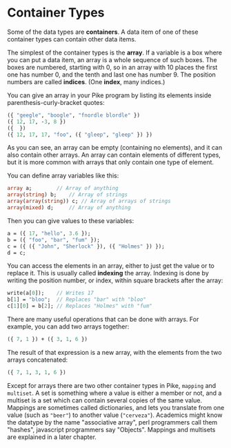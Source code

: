 # Container Types

Some of the data types are **containers**.
A data item of one of these container types
can contain other data items.

The simplest of the container types is the **array**.
If a variable is a box where you can put a data item,
an array is a whole sequence of such boxes.
The boxes are numbered, starting with 0,
so in an array with 10 places the first one has number 0,
and the tenth and last one has number 9.
The position numbers are called **indices**.
(One **index**, many indices.)

You can give an array in your Pike program
by listing its elements inside parenthesis-curly-bracket quotes:

```pike
({ "geegle", "boogle", "fnordle blordle" })
({ 12, 17, -3, 8 })
({  })
({ 12, 17, 17, "foo", ({ "gleep", "gleep" }) })
```

As you can see,
an array can be empty (containing no elements),
and it can also contain other arrays.
An array can contain elements of different types,
but it is more common with
arrays that only contain one type of element.

You can define array variables like this:

```pike
array a;		// Array of anything
array(string) b;	// Array of strings
array(array(string)) c;	// Array of arrays of strings
array(mixed) d;		// Array of anything
```

Then you can give values to these variables:

```pike
a = ({ 17, "hello", 3.6 });
b = ({ "foo", "bar", "fum" });
c = ({ ({ "John", "Sherlock" }), ({ "Holmes" }) });
d = c;
```

You can access the elements in an array,
either to just get the value or to replace it.
This is usually called **indexing** the array.
Indexing is done by writing the position number, or index,
within square brackets after the array:

```pike
write(a[0]);    // Writes 17
b[1] = "bloo";  // Replaces "bar" with "bloo"
c[1][0] = b[2]; // Replaces "Holmes" with "fum"
```

There are many useful operations that can be done with arrays.
For example, you can add two arrays together:

```pike
({ 7, 1 }) + ({ 3, 1, 6 })
```

The result of that expression is a new array,
with the elements from the two arrays concatenated:

```pike
({ 7, 1, 3, 1, 6 })
```

Except for arrays there are two other container types in Pike,
`mapping` and `multiset`.
A set is something where a value is either a member or not,
and a multiset is a set which can contain several copies of the same value.
Mappings are sometimes called dictionaries,
and lets you translate from one value (such as `"beer"`)
to another value (`"cerveza"`).
Academics might know the datatype by the name "associative array",
perl programmers call them "hashes", javascript programmers say "Objects".
Mappings and multisets are explained in a later chapter.
